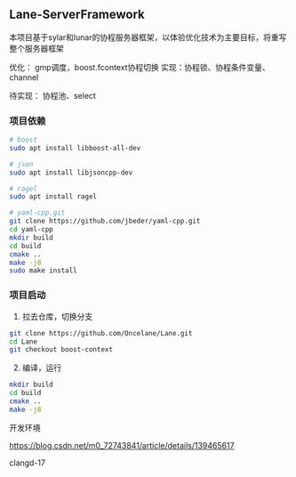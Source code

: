 ## Lane-ServerFramework
本项目基于sylar和lunar的协程服务器框架，以体验优化技术为主要目标，将重写整个服务器框架

优化： gmp调度，boost.fcontext协程切换
实现：协程锁、协程条件变量、channel

待实现： 协程池、select


### 项目依赖

~~~ bash
# boost
sudo apt install libboost-all-dev

# json
sudo apt install libjsoncpp-dev

# ragel
sudo apt install ragel

# yaml-cpp.git
git clone https://github.com/jbeder/yaml-cpp.git
cd yaml-cpp
mkdir build
cd build
cmake ..
make -j8
sudo make install
~~~

### 项目启动

1. 拉去仓库，切换分支
~~~ bash
git clone https://github.com/Oncelane/Lane.git
cd Lane
git checkout boost-context
~~~

2. 编译，运行

~~~ bash
mkdir build
cd build
cmake ..
make -j8
~~~

开发环境

https://blog.csdn.net/m0_72743841/article/details/139465617

clangd-17